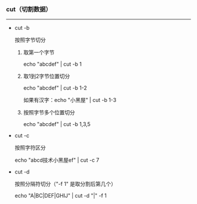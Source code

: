 ### cut（切割数据）
---
- cut -b 

  按照字节切分
  
  1. 取第一个字节
  
     echo "abcdef" | cut -b 1
  2. 取1到2字节位置切分
  
     echo "abcdef" | cut -b 1-2
      
     如果有汉字：echo "小黑屋" | cut -b 1-3

  3. 按照字节多个位置切分
    
     echo "abcdef" | cut -b 1,3,5
    
- cut -c
     
  按照字符区分
      
     echo "abcd技术小黑屋ef" | cut -c 7
     
- cut -d     
  
  按照分隔符切分（"-f 1" 是取分割后第几个）
  
  echo "A|BC|DEF|GHIJ" |  cut -d "|" -f 1
  
